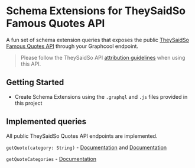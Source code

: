 # Schema Extensions for TheySaidSo Famous Quotes API

A fun set of schema extension queries that exposes the public [TheySaidSo Famous Quotes API](https://theysaidso.com/api/) through your Graphcool endpoint.

> Please follow the TheySaidSo API [attribution guidelines](https://theysaidso.com/api/) when using this API.

## Getting Started

- Create Schema Extensions using the `.graphql` and `.js` files provided in this project

## Implemented queries

All public TheySaidSo Quotes API endpoints are implemented.

`getQuote(category: String)` - [Documentation](https://theysaidso.com/api/#qod) and [Documentation](https://theysaidso.com/api/#qodcatopt)

`getQuoteCategories` - [Documentation](https://theysaidso.com/api/#qodcat)
